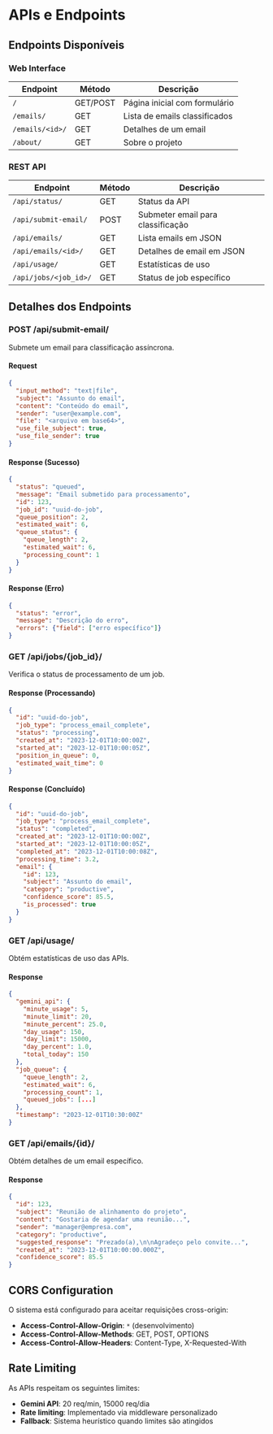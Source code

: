 # APIs e Endpoints

## Endpoints Disponíveis

### Web Interface

| Endpoint | Método | Descrição |
|----------|--------|-----------|
| `/` | GET/POST | Página inicial com formulário |
| `/emails/` | GET | Lista de emails classificados |
| `/emails/<id>/` | GET | Detalhes de um email |
| `/about/` | GET | Sobre o projeto |

### REST API

| Endpoint | Método | Descrição |
|----------|--------|-----------|
| `/api/status/` | GET | Status da API |
| `/api/submit-email/` | POST | Submeter email para classificação |
| `/api/emails/` | GET | Lista emails em JSON |
| `/api/emails/<id>/` | GET | Detalhes de email em JSON |
| `/api/usage/` | GET | Estatísticas de uso |
| `/api/jobs/<job_id>/` | GET | Status de job específico |

## Detalhes dos Endpoints

### POST /api/submit-email/

Submete um email para classificação assíncrona.

#### Request
```json
{
  "input_method": "text|file",
  "subject": "Assunto do email",
  "content": "Conteúdo do email",
  "sender": "user@example.com",
  "file": "<arquivo em base64>",
  "use_file_subject": true,
  "use_file_sender": true
}
```

#### Response (Sucesso)
```json
{
  "status": "queued",
  "message": "Email submetido para processamento",
  "id": 123,
  "job_id": "uuid-do-job",
  "queue_position": 2,
  "estimated_wait": 6,
  "queue_status": {
    "queue_length": 2,
    "estimated_wait": 6,
    "processing_count": 1
  }
}
```

#### Response (Erro)
```json
{
  "status": "error",
  "message": "Descrição do erro",
  "errors": {"field": ["erro específico"]}
}
```

### GET /api/jobs/{job_id}/

Verifica o status de processamento de um job.

#### Response (Processando)
```json
{
  "id": "uuid-do-job",
  "job_type": "process_email_complete",
  "status": "processing",
  "created_at": "2023-12-01T10:00:00Z",
  "started_at": "2023-12-01T10:00:05Z",
  "position_in_queue": 0,
  "estimated_wait_time": 0
}
```

#### Response (Concluído)
```json
{
  "id": "uuid-do-job",
  "job_type": "process_email_complete",
  "status": "completed",
  "created_at": "2023-12-01T10:00:00Z",
  "started_at": "2023-12-01T10:00:05Z",
  "completed_at": "2023-12-01T10:00:08Z",
  "processing_time": 3.2,
  "email": {
    "id": 123,
    "subject": "Assunto do email",
    "category": "productive",
    "confidence_score": 85.5,
    "is_processed": true
  }
}
```

### GET /api/usage/

Obtém estatísticas de uso das APIs.

#### Response
```json
{
  "gemini_api": {
    "minute_usage": 5,
    "minute_limit": 20,
    "minute_percent": 25.0,
    "day_usage": 150,
    "day_limit": 15000,
    "day_percent": 1.0,
    "total_today": 150
  },
  "job_queue": {
    "queue_length": 2,
    "estimated_wait": 6,
    "processing_count": 1,
    "queued_jobs": [...]
  },
  "timestamp": "2023-12-01T10:30:00Z"
}
```

### GET /api/emails/{id}/

Obtém detalhes de um email específico.

#### Response
```json
{
  "id": 123,
  "subject": "Reunião de alinhamento do projeto",
  "content": "Gostaria de agendar uma reunião...",
  "sender": "manager@empresa.com",
  "category": "productive",
  "suggested_response": "Prezado(a),\n\nAgradeço pelo convite...",
  "created_at": "2023-12-01T10:00:00.000Z",
  "confidence_score": 85.5
}
```

## CORS Configuration

O sistema está configurado para aceitar requisições cross-origin:

- **Access-Control-Allow-Origin**: `*` (desenvolvimento)
- **Access-Control-Allow-Methods**: GET, POST, OPTIONS
- **Access-Control-Allow-Headers**: Content-Type, X-Requested-With

## Rate Limiting

As APIs respeitam os seguintes limites:

- **Gemini API**: 20 req/min, 15000 req/dia
- **Rate limiting**: Implementado via middleware personalizado
- **Fallback**: Sistema heurístico quando limites são atingidos
